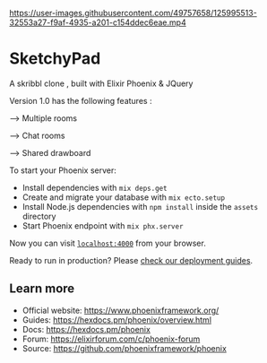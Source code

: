 

https://user-images.githubusercontent.com/49757658/125995513-32553a27-f9af-4935-a201-c154ddec6eae.mp4




# SketchyPad 

A skribbl clone , built with Elixir Phoenix & JQuery 

Version 1.0 has the following features : 

--> Multiple rooms

--> Chat rooms

--> Shared drawboard


To start your Phoenix server:

  * Install dependencies with `mix deps.get`
  * Create and migrate your database with `mix ecto.setup`
  * Install Node.js dependencies with `npm install` inside the `assets` directory
  * Start Phoenix endpoint with `mix phx.server`

Now you can visit [`localhost:4000`](http://localhost:4000) from your browser.

Ready to run in production? Please [check our deployment guides](https://hexdocs.pm/phoenix/deployment.html).

## Learn more

  * Official website: https://www.phoenixframework.org/
  * Guides: https://hexdocs.pm/phoenix/overview.html
  * Docs: https://hexdocs.pm/phoenix
  * Forum: https://elixirforum.com/c/phoenix-forum
  * Source: https://github.com/phoenixframework/phoenix
